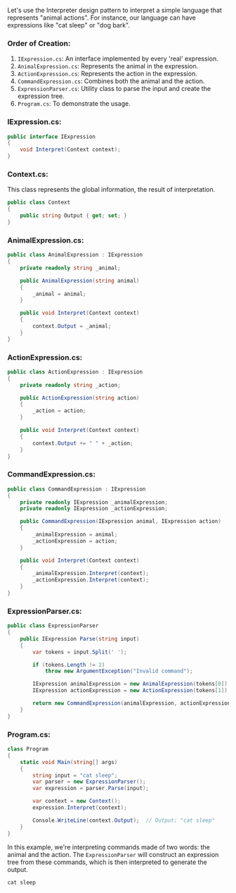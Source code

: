 Let's use the Interpreter design pattern to interpret a simple language that represents "animal actions". 
For instance, our language can have expressions like "cat sleep" or "dog bark".

### Order of Creation:

1. `IExpression.cs`: An interface implemented by every 'real' expression.
2. `AnimalExpression.cs`: Represents the animal in the expression.
3. `ActionExpression.cs`: Represents the action in the expression.
4. `CommandExpression.cs`: Combines both the animal and the action.
5. `ExpressionParser.cs`: Utility class to parse the input and create the expression tree.
6. `Program.cs`: To demonstrate the usage.

### IExpression.cs:

```csharp
public interface IExpression
{
    void Interpret(Context context);
}
```

### Context.cs:

This class represents the global information, the result of interpretation.

```csharp
public class Context
{
    public string Output { get; set; }
}
```

### AnimalExpression.cs:

```csharp
public class AnimalExpression : IExpression
{
    private readonly string _animal;

    public AnimalExpression(string animal)
    {
        _animal = animal;
    }

    public void Interpret(Context context)
    {
        context.Output = _animal;
    }
}
```

### ActionExpression.cs:

```csharp
public class ActionExpression : IExpression
{
    private readonly string _action;

    public ActionExpression(string action)
    {
        _action = action;
    }

    public void Interpret(Context context)
    {
        context.Output += " " + _action;
    }
}
```

### CommandExpression.cs:

```csharp
public class CommandExpression : IExpression
{
    private readonly IExpression _animalExpression;
    private readonly IExpression _actionExpression;

    public CommandExpression(IExpression animal, IExpression action)
    {
        _animalExpression = animal;
        _actionExpression = action;
    }

    public void Interpret(Context context)
    {
        _animalExpression.Interpret(context);
        _actionExpression.Interpret(context);
    }
}
```

### ExpressionParser.cs:

```csharp
public class ExpressionParser
{
    public IExpression Parse(string input)
    {
        var tokens = input.Split(' ');

        if (tokens.Length != 2)
            throw new ArgumentException("Invalid command");

        IExpression animalExpression = new AnimalExpression(tokens[0]);
        IExpression actionExpression = new ActionExpression(tokens[1]);

        return new CommandExpression(animalExpression, actionExpression);
    }
}
```

### Program.cs:

```csharp
class Program
{
    static void Main(string[] args)
    {
        string input = "cat sleep";
        var parser = new ExpressionParser();
        var expression = parser.Parse(input);

        var context = new Context();
        expression.Interpret(context);

        Console.WriteLine(context.Output);  // Output: "cat sleep"
    }
}
```

In this example, we're interpreting commands made of two words: the animal and the action. The `ExpressionParser` will construct an expression tree from these commands, which is then interpreted to generate the output.


```
cat sleep
```

